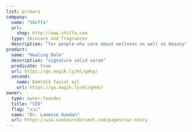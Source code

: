 ```yaml
---
list: primary
company:
  name: "Shiffa"
  url:
    shop: http://www.shiffa.com
  type: Skincare and fragrances
  description: "for people who care about wellness as well as beauty"
product:
  name: "Healing Balm"
  description: "signature solid serum"
  predicate: true
  url: https://go.magik.ly/ml/gmhp/
  second:
    name: Emerald facial oil
    url: https://go.magik.ly/ml/gmho/
owner:
  type: owner-founder
  title: "CEO"
  flag: "🇦🇪"
  name: "Dr. Lameese Hamdan"
  url: https://usa.senteursdorient.com/pages/our-story
---
```

